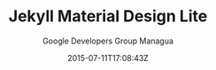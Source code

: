 ---
title: "Jekyll Material Design Lite"
github: https://github.com/gdg-managua/jekyll-mdl
demo: http://www.gdgmanagua.org/jekyll-mdl 
author: Google Developers Group Managua
draft: true
ssg:
  - Jekyll
cms:
  - No Cms
date: 2015-07-11T17:08:43Z
github_branch: master
---